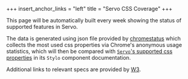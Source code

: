 +++
insert_anchor_links = "left"
title = "Servo CSS Coverage"
+++

This page will be automatically built every week showing the status of supported features in Servo.

The data is generated using json file provided by [chromestatus](https://chromestatus.com/metrics/css/popularity#variable) which collects the most used css properties via Chrome's anonymous usage statistics, which will then be compared with [`Servo`'s supported css properties](https://doc.servo.org/stylo/css-properties.html) in its `Stylo` component documentation.

Additional links to relevant specs are provided by [W3](https://www.w3.org/Style/CSS/).

